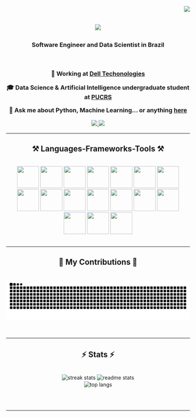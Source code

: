 <img align="right" src="https://visitor-badge.laobi.icu/badge?page_id=joaovitorboer.joaovitorboer" />

<h1 align="center">
    <img src="https://readme-typing-svg.herokuapp.com/?font=Righteous&size=35&center=true&vCenter=true&width=500&height=70&duration=4000&lines=Hi+There!+👋;+I'm+João+Vitor!;" />
</h1>

<h3 align="center">Software Engineer and Data Scientist in Brazil<h3>

<br/>

<div align="center">
 
 🔭 **Working** at [Dell Techonologies](https://www.dell.com/) 
 
 🎓 **Data Science & Artificial Intelligence** undergraduate student at [PUCRS](https://www.pucrs.br/politecnica/curso/ciencia-de-dados/)

💬 Ask me about **Python, Machine Learning... or anything [here](https://github.com/joaovitorboer/joaovitorboer/issues)**


 </div>
<div align="center"> 
  <a href="mailto:joaovitor.abitante@gmail.com">
    <img src="https://img.shields.io/badge/Gmail-333333?style=for-the-badge&logo=gmail&logoColor=red" />
  </a>
  <a href="https://linkedin.com/in/joaovitorboerabitante" target="_blank">
    <img src="https://img.shields.io/badge/LinkedIn-0077B5?style=for-the-badge&logo=linkedin&logoColor=white" target="_blank" />
  </a>
 
</div>

 <hr/>
 
<h2 align="center">⚒️ Languages-Frameworks-Tools ⚒️</h2>
<br/>
<div align="center">
	<img height="60" width="60" src="https://cdn.jsdelivr.net/gh/devicons/devicon@latest/icons/python/python-original.svg" />
	<img height="60" width="60" src="https://cdn.jsdelivr.net/gh/devicons/devicon@latest/icons/scikitlearn/scikitlearn-original.svg" />
	<img height="60" width="60" src="https://cdn.jsdelivr.net/gh/devicons/devicon@latest/icons/pandas/pandas-original.svg" />
	<img height="60" width="60" src="https://cdn.jsdelivr.net/gh/devicons/devicon@latest/icons/numpy/numpy-original.svg" />	
	<img height="60" width="60" src="https://cdn.jsdelivr.net/gh/devicons/devicon@latest/icons/plotly/plotly-original.svg" />
	<img height="60" width="60" src="https://cdn.jsdelivr.net/gh/devicons/devicon@latest/icons/pytorch/pytorch-original.svg" />	
	<img height="60" width="60" src="https://cdn.jsdelivr.net/gh/devicons/devicon@latest/icons/tensorflow/tensorflow-original.svg" />  
        <img height="60" width="60" src="https://cdn.jsdelivr.net/gh/devicons/devicon@latest/icons/selenium/selenium-original.svg" /> 	    
        <img height="60" width="60" src="https://cdn.jsdelivr.net/gh/devicons/devicon@latest/icons/pytest/pytest-original-wordmark.svg" /> 
	<img height="60" width="60" src="https://cdn.jsdelivr.net/gh/devicons/devicon@latest/icons/mongodb/mongodb-original.svg" />          
        <img height="60" width="60" src="https://cdn.jsdelivr.net/gh/devicons/devicon@latest/icons/oracle/oracle-original.svg" />
        <img height="60" width="60" src="https://cdn.jsdelivr.net/gh/devicons/devicon@latest/icons/git/git-original.svg" />
	<img height="60" width="60" src="https://cdn.jsdelivr.net/gh/devicons/devicon@latest/icons/vscode/vscode-original.svg" />
        <img height="60" width="60" src="https://cdn.jsdelivr.net/gh/devicons/devicon@latest/icons/pycharm/pycharm-original.svg" />
        <img height="60" width="60" src="https://cdn.jsdelivr.net/gh/devicons/devicon@latest/icons/jupyter/jupyter-original-wordmark.svg" />
        <img height="60" width="60" src="https://cdn.jsdelivr.net/gh/devicons/devicon@latest/icons/csharp/csharp-original.svg" />
	<img height="60" width="60" src="https://cdn.jsdelivr.net/gh/devicons/devicon@latest/icons/cplusplus/cplusplus-original.svg" />        
</div>
<br/>
<hr/>

<div align="center">
  <h2>🐍 My Contributions 🐍</h2>
  <br>
  <img alt="snake eating my contributions" src="https://raw.githubusercontent.com/JoaoVitorBoer/JoaoVitorBoer/output/github-contribution-grid-snake.svg" />
  <br/><br/><br/>
</div>

<hr/>

<h2 align="center">⚡ Stats ⚡</h2>
<br>
<div align=center>
  <img width=390 src="https://streak-stats.demolab.com/?user=JoaoVitorBoer&count_private=true&theme=react&border_radius=10" alt="streak stats"/>
  <img width=390 src="https://github-readme-stats.vercel.app/api?username=joaovitorboer&count_private=true&show_icons=true&theme=react&rank_icon=github&border_radius=10" alt="readme stats" />
  <br/>
  <img width=325 align="center" src="https://github-readme-stats.vercel.app/api/top-langs/?username=joaovitorboer&hide=HTML&langs_count=8&layout=compact&theme=react&border_radius=10&size_weight=0.5&count_weight=0.5&exclude_repo=github-readme-stats" alt="top langs" />
</div>

<br/><br/>

<hr/>

<br/>



